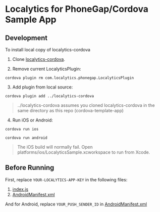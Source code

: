 Localytics for PhoneGap/Cordova Sample App
========

## Development

To install local copy of localytics-cordova

1. Clone [localytics-cordova](https://github.com/localytics/localytics-cordova).

2. Remove current LocalyticsPlugin:

```
cordova plugin rm com.localytics.phonegap.LocalyticsPlugin
```

3. Add plugin from local source:

```
cordova plugin add ../localytics-cordova
```

> ../localytics-cordova assumes you cloned localytics-cordova in the same directory as
this repo (cordova-template-app)

4. Run iOS or Android:

```
cordova run ios
```
```
cordova run android
```
> The iOS build will normally fail. Open platforms/ios/LocalyticsSample.xcworkspace to run from Xcode.

## Before Running

First, replace `YOUR-LOCALYTICS-APP-KEY` in the following files:

1. [index.js](www/js/index.js)
2. [AndroidManifest.xml](platforms/android/AndroidManifest.xml)

And for Android, replace `YOUR_PUSH_SENDER_ID` in [AndroidManifest.xml](platforms/android/AndroidManifest.xml)
